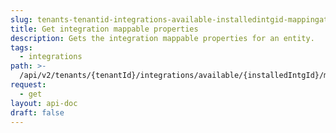 ```yaml
---
slug: tenants-tenantid-integrations-available-installedintgid-mappingattr-entitytype
title: Get integration mappable properties
description: Gets the integration mappable properties for an entity.
tags:
  - integrations
path: >-
  /api/v2/tenants/{tenantId}/integrations/available/{installedIntgId}/mappingAttr/{entityType}
request:
  - get
layout: api-doc
draft: false
---
```

